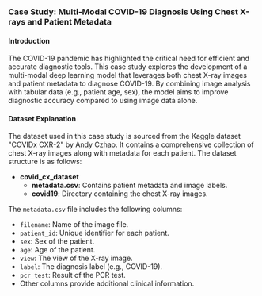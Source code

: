 ### Case Study: Multi-Modal COVID-19 Diagnosis Using Chest X-rays and Patient Metadata

#### Introduction

The COVID-19 pandemic has highlighted the critical need for efficient and accurate diagnostic tools. This case study explores the development of a multi-modal deep learning model that leverages both chest X-ray images and patient metadata to diagnose COVID-19. By combining image analysis with tabular data (e.g., patient age, sex), the model aims to improve diagnostic accuracy compared to using image data alone.

#### Dataset Explanation

The dataset used in this case study is sourced from the Kaggle dataset "COVIDx CXR-2" by Andy Czhao. It contains a comprehensive collection of chest X-ray images along with metadata for each patient. The dataset structure is as follows:

-   **covid_cx_dataset**
    -   **metadata.csv**: Contains patient metadata and image labels.
    -   **covid19**: Directory containing the chest X-ray images.

The `metadata.csv` file includes the following columns:

-   `filename`: Name of the image file.
-   `patient_id`: Unique identifier for each patient.
-   `sex`: Sex of the patient.
-   `age`: Age of the patient.
-   `view`: The view of the X-ray image.
-   `label`: The diagnosis label (e.g., COVID-19).
-   `pcr_test`: Result of the PCR test.
-   Other columns provide additional clinical information.